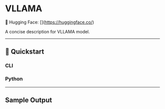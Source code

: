 # VLLAMA
🔗 Hugging Face: \[\](https://huggingface.co/)

A concise description for VLLAMA model.

---
## 🚀 Quickstart

### CLI


### Python


---
## Sample Output

